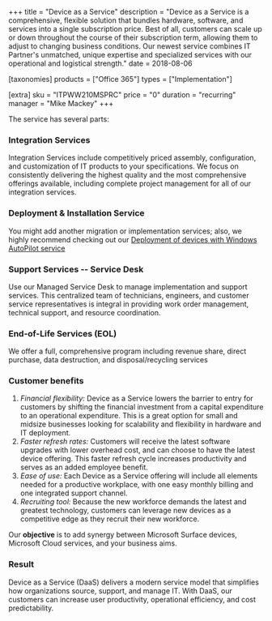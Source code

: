 +++
title = "Device as a Service"
description = "Device as a Service is a comprehensive, flexible solution that bundles hardware, software, and services into a single subscription price. Best of all, customers can scale up or down throughout the course of their subscription term, allowing them to adjust to changing business conditions. Our newest service combines IT Partner's unmatched, unique expertise and specialized services with our operational and logistical strength."
date = 2018-08-06

[taxonomies]
products = ["Office 365"]
types = ["Implementation"]

[extra]
sku = "ITPWW210MSPRC"
price = "0"
duration = "recurring"
manager = "Mike Mackey"
+++

The service has several parts:

### Integration Services

Integration Services include competitively priced assembly,
configuration, and customization of IT products to your specifications.
We focus on consistently delivering the highest quality and the most
comprehensive offerings available, including complete project management
for all of our integration services.

### Deployment & Installation Service

You might add another migration or implementation services; also, we
highly recommend checking out our [Deployment of devices with Windows AutoPilot
service](https://o365hq.com/services/deployment-of-devices-with-windows-autopilot)

### Support Services -- Service Desk

Use our Managed Service Desk to manage implementation and support services. This
centralized team of technicians, engineers, and customer service
representatives is integral in providing work order management,
technical support, and resource coordination.

### End-of-Life Services (EOL)

We offer a full, comprehensive program including revenue share, direct
purchase, data destruction, and disposal/recycling services

### Customer benefits

1.  *Financial flexibility:* Device as a Service lowers the barrier to
    entry for customers by shifting the financial investment from a
    capital expenditure to an operational expenditure. This is a great
    option for small and midsize businesses looking for scalability and
    flexibility in hardware and IT deployment.
2.  *Faster refresh rates:* Customers will receive the latest software
    upgrades with lower overhead cost, and can choose to have the latest
    device offering. This faster refresh cycle increases productivity
    and serves as an added employee benefit.
3.  *Ease of use:* Each Device as a Service offering will include all
    elements needed for a productive workplace, with one easy monthly
    billing and one integrated support channel.
4.  *Recruiting tool:* Because the new workforce demands the latest and
    greatest technology, customers can leverage new devices as a
    competitive edge as they recruit their new workforce.

Our **objective** is to add synergy between Microsoft Surface devices,
Microsoft Cloud services, and your business aims.

### Result

Device as a Service (DaaS) delivers a modern service model that
simplifies how organizations source, support, and manage IT. With DaaS,
our customers can increase user productivity, operational efficiency, and
cost predictability.
